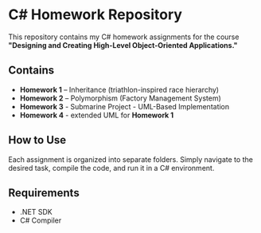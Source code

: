 # C# Homework Repository  

This repository contains my C# homework assignments for the course **"Designing and Creating High-Level Object-Oriented Applications."**

## Contains  
- **Homework 1** – Inheritance (triathlon-inspired race hierarchy)
- **Homework 2** – Polymorphism (Factory Management System)
- **Homework 3** - Submarine Project - UML-Based Implementation
- **Homework 4** - extended UML for **Homework 1**

## How to Use  
Each assignment is organized into separate folders. Simply navigate to the desired task, compile the code, and run it in a C# environment.  

## Requirements  
- .NET SDK  
- C# Compiler 
